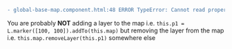 ```diff
- global-base-map.component.html:48 ERROR TypeError: Cannot read property '_leaflet_id' of undefined
```
You are probably __NOT__ adding a layer to the map i.e. ```this.p1 = L.marker([100, 100]).addTo(this.map)``` but removing the layer from the map i.e. ```this.map.removeLayer(this.p1)``` somewhere else  
